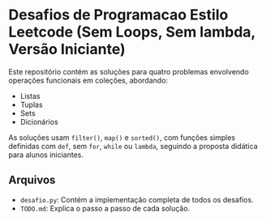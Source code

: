 # Desafios de Programacao Estilo Leetcode (Sem Loops, Sem lambda, Versão Iniciante)

Este repositório contém as soluções para quatro problemas envolvendo operações funcionais em coleções, abordando:
- Listas
- Tuplas
- Sets
- Dicionários

As soluções usam `filter()`, `map()` e `sorted()`, com funções simples definidas com `def`, sem `for`, `while` ou `lambda`, seguindo a proposta didática para alunos iniciantes.

## Arquivos
- `desafio.py`: Contém a implementação completa de todos os desafios.
- `TODO.md`: Explica o passo a passo de cada solução.